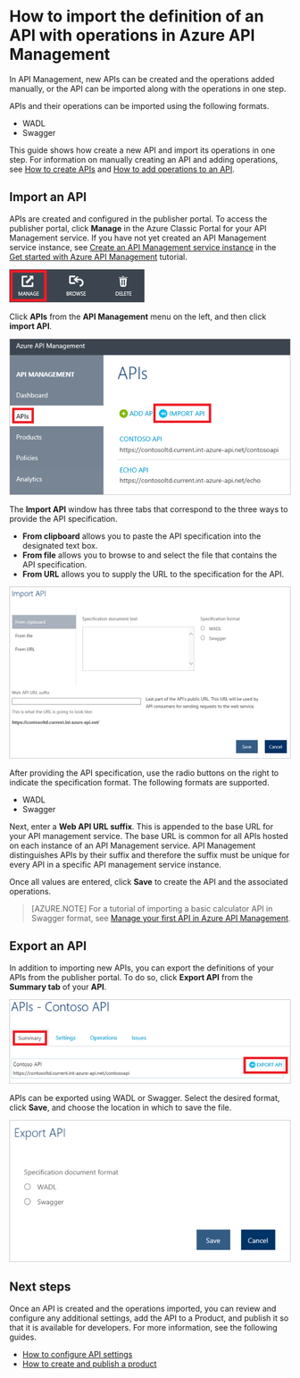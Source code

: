 <properties 
	pageTitle="API Management key concepts" 
	description="Learn about APIs, products, roles, groups, and other API Management key concepts." 
	services="api-management" 
	documentationCenter="" 
	authors="steved0x" 
	manager="erikre" 
	editor=""/>

<tags 
	ms.service="api-management" 
	ms.workload="mobile" 
	ms.tgt_pltfrm="na" 
	ms.devlang="na" 
	ms.topic="article" 
	ms.date="08/09/2016" 
	ms.author="sdanie"/>

# How to import the definition of an API with operations in Azure API Management

In API Management, new APIs can be created and the operations added manually, or the API can be imported along with the operations in one step.

APIs and their operations can be imported using the following formats.

-	WADL
-	Swagger

This guide shows how create a new API and import its operations in one step. For information on manually creating an API and adding operations, see [How to create APIs][] and [How to add operations to an API][].

## <a name="import-api"> </a>Import an API

APIs are created and configured in the publisher portal. To access the publisher portal, click **Manage** in the Azure Classic Portal for your API Management service. If you have not yet created an API Management service instance, see [Create an API Management service instance][] in the [Get started with Azure API Management][] tutorial.

![Publisher portal][api-management-management-console]

Click **APIs** from the **API Management** menu on the left, and then click **import API**.

![Import API][api-management-import-apis]

The **Import API** window has three tabs that correspond to the three ways to provide the API specification.

-	**From clipboard** allows you to paste the API specification into the designated text box.
-	**From file** allows you to browse to and select the file that contains the API specification.
-	**From URL** allows you to supply the URL to the specification for the API.

![Import API format][api-management-import-api-clipboard]

After providing the API specification, use the radio buttons on the right to indicate the specification format. The following formats are supported.

-	WADL
-	Swagger

Next, enter a **Web API URL suffix**. This is appended to the base URL for your API management service. The base URL is common for all APIs hosted on each instance of an API Management service. API Management distinguishes APIs by their suffix and therefore the suffix must be unique for every API in a specific API management service instance.

Once all values are entered, click **Save** to create the API and the associated operations. 

>[AZURE.NOTE] For a tutorial of importing a basic calculator API in Swagger format, see [Manage your first API in Azure API Management](api-management-get-started.md).

## <a name="export-api"> </a> Export an API

In addition to importing new APIs, you can export the definitions of your APIs from the publisher portal. To do so, click **Export API** from the **Summary tab** of your **API**.

![Export API][api-management-export-api]

APIs can be exported using WADL or Swagger. Select the desired format, click **Save**, and choose the location in which to save the file.

![Export API format][api-management-export-api-format]

## <a name="next-steps"> </a>Next steps

Once an API is created and the operations imported, you can review and configure any additional settings, add the API to a Product, and publish it so that it is available for developers. For more information, see the following guides.

-	[How to configure API settings][]
-	[How to create and publish a product][]




[api-management-management-console]: ./media/api-management-howto-import-api/api-management-management-console.png
[api-management-import-apis]: ./media/api-management-howto-import-api/api-management-api-import-apis.png
[api-management-import-api-clipboard]: ./media/api-management-howto-import-api/api-management-import-api-wizard.png
[api-management-export-api]: ./media/api-management-howto-import-api/api-management-export-api.png
[api-management-export-api-format]: ./media/api-management-howto-import-api/api-management-export-api-format.png

[Import an API]: #import-api
[Export an API]: #export-api
[Configure API settings]: #configure-api-settings
[Next steps]: #next-steps

[Get started with Azure API Management]: api-management-get-started.md
[Create an API Management service instance]: api-management-get-started.md#create-service-instance

[How to add operations to an API]: api-management-howto-add-operations.md
[How to create and publish a product]: api-management-howto-add-products.md
[How to create APIs]: api-management-howto-create-apis.md
[How to configure API settings]: api-management-howto-create-apis.md#configure-api-settings
